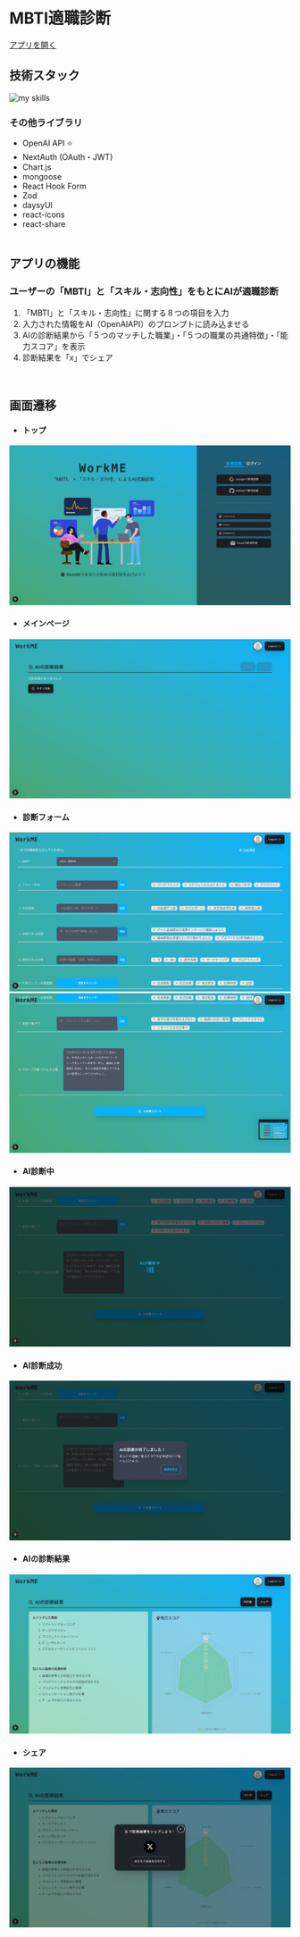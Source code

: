 # MBTI適職診断

[アプリを開く](https://tekishoku-sinndann.vercel.app)

## 技術スタック

<img alt="my skills" src="https://skillicons.dev/icons?theme=dark&perline=7&i=ts,next,mongodb,tailwindcss,redux,postman,vercel,docker" />

### その他ライブラリ

- OpenAI API ⭐
- NextAuth (OAuth・JWT)
- Chart.js
- mongoose
- React Hook Form
- Zod
- daysyUI
- react-icons
- react-share
  <br/>
  <br/>

## アプリの機能

### ユーザーの「MBTI」と「スキル・志向性」をもとにAIが適職診断

 1. 「MBTI」と「スキル・志向性」に関する８つの項目を入力
 2. 入力された情報をAI（OpenAIAPI）のプロンプトに読み込ませる
 3. AIの診断結果から「５つのマッチした職業」・「５つの職業の共通特徴」・「能力スコア」を表示
 4. 診断結果を「x」でシェア
  <br/>


## 画面遷移

- #### トップ
![top](public/display-top.jpeg)
- #### メインページ
![login](public/display-main.jpeg)
- #### 診断フォーム
![form](public/display-form1.jpeg)
![form2](public/display-form2.jpeg)
- #### AI診断中
![loading](public/display-loading.jpeg)
- #### AI診断成功
![success](public/display-success.jpeg)
- #### AIの診断結果
![result](public/display-result.jpeg)
- #### シェア
![share](public/display-share.jpeg)
